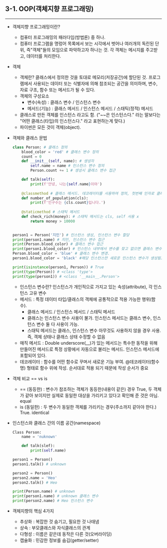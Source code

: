 ##  3-1. OOP(객체지향 프로그래밍)
---
- 객체지향 프로그래밍이란?
  - 컴퓨터 프로그래밍의 패러다임(방법론) 중 하나.
  - 컴퓨터 프로그램을 명렁어 목록에서 보는 시각에서 벗어나 여러개의 독린된 단위, 즉"객체"들의 모임으로 파악하고자 하나는 것. 각 객체는 메시지를 주고받고, 데이터를 처리한다.

- 객체
  - 객체란? 클래스에서 정의한 것을 토대로 메모리(저장공간)에 할단된 것. 프로그램에서 사용되는 데이터 또는 식별자에 의해 참조되는 공간을 의미하며, 변수, 자료 구조, 함수 또는 메서드가 될 수 있다.
  - 객체의 구성요소
    - 변수(속성) : 클래스 변수 / 인스턴스 변수
    - 메서드(기능) : 클래스 메서드 / 인스턴스 메서드 / 스태틱(정적) 메서드
  - 클래스로 만든 객체를 인스턴스 라고도 함. ("~~은 인스턴스다." 라는 말보다는 "어떤 클래스(타입)의 인스턴스다." 라고 표현하는게 맞다.)
  - 파이썬은 모든 것이 객체(object).

- 객체와 클래스 문법
  ```python
  class Person: # 클래스 정의
      blood_color = 'red' # 클래스 변수 정의
      count = 0
      def __init__(self, name): # 생성자
          self.name = name # 인스턴스 변수 정의
          Person.count += 1 # 생성시 클래스 변수 접근

      def talk(self): 
          print(f'안녕, 나는{self.name}이야') 
      
      @classmethod # 클래스 메서드. 데코레이터를 사용하여 정의, 첫번째 인자로 클래스(cls)가 전달됨.
      def number_of_population(cls):
          print(f'인구수는 {cls.count}입니다.')
      
      @staticmethod # 스태틱 메서드
      def check_rich(money): # 스태틱 메서드는 cls, self 사용 x
          return money > 10000

 
  person1 = Person('지민') # 인스턴스 생성, 인스턴스 변수 할당
  print(person1.name) # 지민, 인스턴스 변수 접근
  print(Person.blood_color) # 클래스 변수 접근
  print(person1.blood_color) # 인스턴스 내부에서 변수를 찾고 없으면 클래스 변수로 넘어간다. 인스턴스에서 클래스변수 접근 가능.
  Person.blood_color = 'blue' # 클래스 변수 변경.
  person1.blood_color = 'black' #해당 인스턴스만 새로운 인스턴스 변수가 생성됨.
  
  print(isinstance(person1, Person)) # True
  print(type(Person)) # <class 'type'>
  print(type(person1)) # <class '__main__.Person'>
  ```
  - 인스턴스 변수란? 인스턴스가 개인적으로 가지고 있는 속성(attribute), 각 인스턴스 고유 변수
  - 메서드 : 특정 데이터 타입/클래스의 객체에 공통적으로 적용 가능한 행위(함수).
    - 클래스 메서드 / 인스턴스 메서드 / 스태틱 메서드
    - 클래스는 인스턴스 변수 사용이 불가. 인스턴스 메서드는 클래스 변수, 인스턴스 변수 둘 다 사용이 가능.
    - 스태틱 메서드는 클래스, 인스턴스 변수 아무것도 사용하지 않을 경우 사용. 즉, 객체 상태나 클래스 상태 수정할 수 없음
  - 매직 메서드 : Double underscore(__)가 있는 메서드는 특수한 동작을 위해 만들어진 메서드로 특정 상황에서 자동으로 불리는 메서드. 인스턴스 메서드에 포함되어 있다.
  - 데코레이터 : 함수를 어떤 함수로 꾸며서 새로운 기능 부여. @데코레이터(함수명) 형태로 함수 위에 작성. 순서대로 적용 되기 때문에 작성 순서가 중요

- 객체 비교 == vs is
  - == (동등한) : 변수가 참조하는 객체가 동등한(내용이 같은) 경우 True, 두 객체가 같아 보이지만 실제로 동일한 대상을 가리키고 있다고 확인해 준 것은 아님. equal
  - is (동일한) : 두 변수가 동일한 객체를 가리키는 경우(주소까지 같아야 한다.) True. identical

- 인스턴스와 클래스 간의 이름 공간(namespace)
  ```python
  Class Person:
      name = 'nuknown'

      def talk(slef):
          print(self.name)
  
  person1 = Person()
  person1.talk() # unknown

  person2 = Person()
  person2.name = 'Heo'
  person2.talk() # Heo

  print(Person.name) # unknown 
  print(person1.name) # unknown 클래스 변수
  print(person2.name) # Heo 인스턴스 변수
  ```



- 객체지향의 핵심 4가지
  - 추상화 : 복잡한 것 숨기고, 필요한 것 나태냄
  - 상속 : 부모클래스와 자식클래스의 관계
  - 다형성 : 이름은 같은데 동작은 다른 것(오버라이딩)
  - 캡슐화 : 민감한 정보를 숨김(getter/setter)
